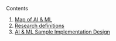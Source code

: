 Contents

1. [Map of AI & ML](./1_ai_and_ml/README.md)
2. [Research definitions](./3_definitions/README.md)
3. [AI & ML Sample Implementation Design](./5_homework/README.md)